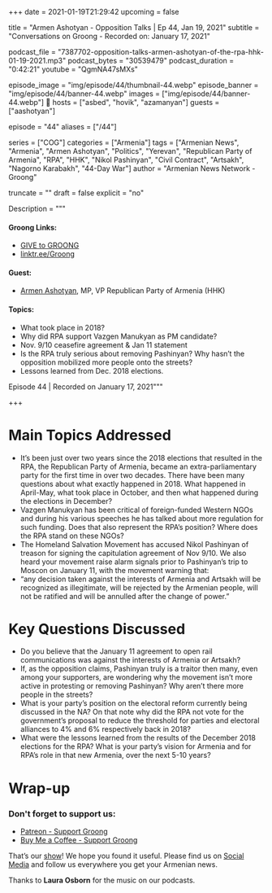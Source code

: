 +++
date = 2021-01-19T21:29:42
upcoming = false

title = "Armen Ashotyan - Opposition Talks | Ep 44, Jan 19, 2021"
subtitle = "Conversations on Groong - Recorded on: January 17, 2021"

podcast_file = "7387702-opposition-talks-armen-ashotyan-of-the-rpa-hhk-01-19-2021.mp3"
podcast_bytes = "30539479"
podcast_duration = "0:42:21"
youtube = "QgmNA47sMXs"

episode_image = "img/episode/44/thumbnail-44.webp"
episode_banner = "img/episode/44/banner-44.webp"
images = ["img/episode/44/banner-44.webp"]

hosts = ["asbed", "hovik", "azamanyan"]
guests = ["aashotyan"]

episode = "44"
aliases = ["/44"]

series = ["COG"]
categories = ["Armenia"]
tags = ["Armenian News", "Armenia", "Armen Ashotyan", "Politics", "Yerevan", "Republican Party of Armenia", "RPA", "HHK", "Nikol Pashinyan", "Civil Contract", "Artsakh", "Nagorno Karabakh", "44-Day War"]
author = "Armenian News Network - Groong"

truncate = ""
draft = false
explicit = "no"

Description = """

#### Groong Links:
* [GIVE to GROONG](https://podcasts.groong.org/donate)
* [linktr.ee/Groong](https://linktr.ee/groong)

#### Guest:
* [Armen Ashotyan](/guest/ashotyan), MP, VP Republican Party of Armenia (HHK)

#### Topics:
- What took place in 2018?
- Why did RPA support Vazgen Manukyan as PM candidate?
- Nov. 9/10 ceasefire agreement & Jan 11 statement
- Is the RPA truly serious about removing Pashinyan? Why hasn’t the opposition mobilized more people onto the streets?
- Lessons learned from Dec. 2018 elections.


Episode 44 | Recorded on January 17, 2021"""

+++


# Main Topics Addressed
- It’s been just over two years since the 2018 elections that resulted in the RPA, the Republican Party of Armenia, became an extra-parliamentary party for the first time in over two decades. There have been many questions about what exactly happened in 2018. What happened in April-May, what took place in October, and then what happened during the elections in December?
- Vazgen Manukyan has been critical of foreign-funded Western NGOs and during his various speeches he has talked about more regulation for such funding. Does that also represent the RPA’s position? Where does the RPA stand on these NGOs?
- The Homeland Salvation Movement has accused Nikol Pashinyan of treason for signing the capitulation agreement of Nov 9/10. We also heard your movement raise alarm signals prior to Pashinyan’s trip to Moscon on January 11, with the movement warning that:
- “any decision taken against the interests of Armenia and Artsakh will be recognized as illegitimate, will be rejected by the Armenian people, will not be ratified and will be annulled after the change of power.”

# Key Questions Discussed
- Do you believe that the January 11 agreement to open rail communications was against the interests of Armenia or Artsakh?
- If, as the opposition claims, Pashinyan truly is a traitor then many, even among your supporters, are wondering why the movement isn’t more active in protesting or removing Pashinyan? Why aren’t there more people in the streets?
- What is your party’s position on the electoral reform currently being discussed in the NA? On that note why did the RPA not vote for the government’s proposal to reduce the threshold for parties and electoral alliances to 4% and 6% respectively back in 2018?
- What were the lessons learned from the results of the December 2018 elections for the RPA?  What is your party’s vision for Armenia and for RPA’s role in that new Armenia, over the next 5-10 years?


# Wrap-up

### **Don't forget to support us:**
* [Patreon - Support Groong](https://www.patreon.com/ann_groong)
* [Buy Me a Coffee - Support Groong](https://www.buymeacoffee.com/groong)


That’s our [show](https://podcasts.groong.org/)! We hope you found it useful. Please find us on [Social Media](https://linktr.ee/groong) and follow us everywhere you get your Armenian news.

Thanks to **Laura Osborn** for the music on our podcasts.

